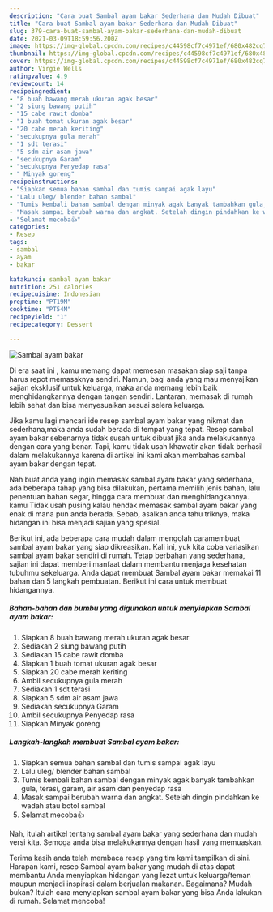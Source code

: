 ```yaml
---
description: "Cara buat Sambal ayam bakar Sederhana dan Mudah Dibuat"
title: "Cara buat Sambal ayam bakar Sederhana dan Mudah Dibuat"
slug: 379-cara-buat-sambal-ayam-bakar-sederhana-dan-mudah-dibuat
date: 2021-03-09T18:59:56.200Z
image: https://img-global.cpcdn.com/recipes/c44598cf7c4971ef/680x482cq70/sambal-ayam-bakar-foto-resep-utama.jpg
thumbnail: https://img-global.cpcdn.com/recipes/c44598cf7c4971ef/680x482cq70/sambal-ayam-bakar-foto-resep-utama.jpg
cover: https://img-global.cpcdn.com/recipes/c44598cf7c4971ef/680x482cq70/sambal-ayam-bakar-foto-resep-utama.jpg
author: Virgie Wells
ratingvalue: 4.9
reviewcount: 14
recipeingredient:
- "8 buah bawang merah ukuran agak besar"
- "2 siung bawang putih"
- "15 cabe rawit domba"
- "1 buah tomat ukuran agak besar"
- "20 cabe merah keriting"
- "secukupnya gula merah"
- "1 sdt terasi"
- "5 sdm air asam jawa"
- "secukupnya Garam"
- "secukupnya Penyedap rasa"
- " Minyak goreng"
recipeinstructions:
- "Siapkan semua bahan sambal dan tumis sampai agak layu"
- "Lalu uleg/ blender bahan sambal"
- "Tumis kembali bahan sambal dengan minyak agak banyak tambahkan gula, terasi, garam, air asam dan penyedap rasa"
- "Masak sampai berubah warna dan angkat. Setelah dingin pindahkan ke wadah atau botol sambal"
- "Selamat mecoba👍"
categories:
- Resep
tags:
- sambal
- ayam
- bakar

katakunci: sambal ayam bakar 
nutrition: 251 calories
recipecuisine: Indonesian
preptime: "PT19M"
cooktime: "PT54M"
recipeyield: "1"
recipecategory: Dessert

---
```



![Sambal ayam bakar](https://img-global.cpcdn.com/recipes/c44598cf7c4971ef/680x482cq70/sambal-ayam-bakar-foto-resep-utama.jpg)

Di era  saat ini , kamu memang dapat memesan masakan siap saji tanpa harus repot memasaknya sendiri. Namun, bagi anda yang mau menyajikan sajian eksklusif untuk keluarga, maka anda memang lebih baik menghidangkannya dengan tangan sendiri. Lantaran, memasak di rumah lebih sehat dan bisa menyesuaikan sesuai selera keluarga.

Jika kamu lagi mencari ide resep sambal ayam bakar yang nikmat dan sederhana,maka anda sudah berada di tempat yang tepat. Resep sambal ayam bakar  sebenarnya tidak susah untuk dibuat jika anda melakukannya dengan cara yang benar. Tapi, kamu tidak usah khawatir akan tidak berhasil dalam melakukannya 
karena di artikel ini kami akan membahas sambal ayam bakar dengan tepat.  



Nah buat anda yang ingin memasak sambal ayam bakar yang sederhana, ada beberapa tahap yang bisa dilakukan, pertama memilih jenis bahan, lalu penentuan bahan segar, hingga cara membuat dan menghidangkannya. kamu Tidak usah pusing kalau hendak memasak sambal ayam bakar yang enak di mana pun anda berada. Sebab, asalkan anda  tahu triknya, maka hidangan ini bisa menjadi sajian yang spesial.

Berikut ini, ada beberapa cara mudah dalam mengolah caramembuat sambal ayam bakar yang siap dikreasikan. Kali ini, yuk kita coba variasikan sambal ayam bakar sendiri di rumah. Tetap berbahan yang sederhana, sajian ini dapat memberi manfaat dalam membantu menjaga kesehatan tubuhmu sekeluarga. Anda dapat membuat Sambal ayam bakar memakai 11 bahan dan 5 langkah pembuatan. Berikut ini cara untuk membuat hidangannya.

<!--inarticleads1-->

##### Bahan-bahan dan bumbu yang digunakan untuk menyiapkan Sambal ayam bakar:

1. Siapkan 8 buah bawang merah ukuran agak besar
1. Sediakan 2 siung bawang putih
1. Sediakan 15 cabe rawit domba
1. Siapkan 1 buah tomat ukuran agak besar
1. Siapkan 20 cabe merah keriting
1. Ambil secukupnya gula merah
1. Sediakan 1 sdt terasi
1. Siapkan 5 sdm air asam jawa
1. Sediakan secukupnya Garam
1. Ambil secukupnya Penyedap rasa
1. Siapkan  Minyak goreng




<!--inarticleads2-->

##### Langkah-langkah membuat Sambal ayam bakar:

1. Siapkan semua bahan sambal dan tumis sampai agak layu
1. Lalu uleg/ blender bahan sambal
1. Tumis kembali bahan sambal dengan minyak agak banyak tambahkan gula, terasi, garam, air asam dan penyedap rasa
1. Masak sampai berubah warna dan angkat. Setelah dingin pindahkan ke wadah atau botol sambal
1. Selamat mecoba👍




Nah, itulah artikel tentang  sambal ayam bakar  yang sederhana dan mudah versi kita. Semoga anda bisa melakukannya dengan hasil yang memuaskan. 

Terima kasih anda telah membaca resep yang tim kami tampilkan di sini. Harapan kami, resep  Sambal ayam bakar yang mudah di atas dapat membantu Anda menyiapkan hidangan yang lezat untuk keluarga/teman maupun menjadi inspirasi dalam berjualan makanan. Bagaimana? Mudah bukan? Itulah cara menyiapkan sambal ayam bakar yang bisa Anda lakukan di rumah. Selamat mencoba!

